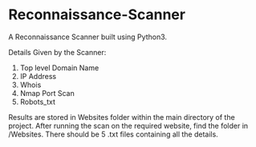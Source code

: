 # Reconnaissance-Scanner
A Reconnaissance Scanner built using Python3.

Details Given by the Scanner:
1) Top level Domain Name
2) IP Address
3) Whois
4) Nmap Port Scan
5) Robots_txt

Results are stored in Websites folder within the main directory of the project.
After running the scan on the required website, find the folder in /Websites. There should be 5 .txt files containing all the details.
